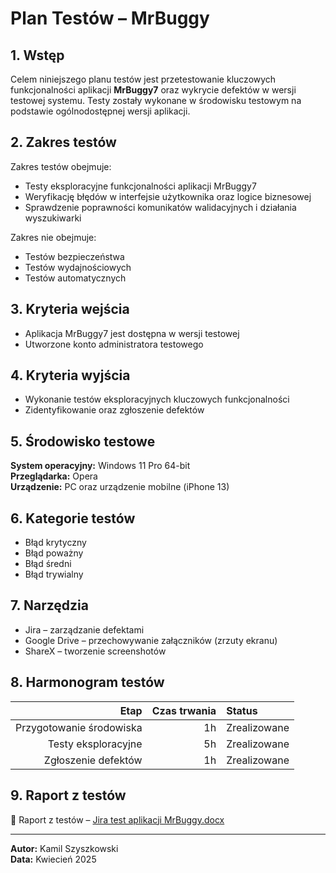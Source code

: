 # Plan Testów – MrBuggy

## 1. Wstęp
Celem niniejszego planu testów jest przetestowanie kluczowych funkcjonalności aplikacji **MrBuggy7** oraz wykrycie defektów w wersji testowej systemu. Testy zostały wykonane w środowisku testowym na podstawie ogólnodostępnej wersji aplikacji.

## 2. Zakres testów
Zakres testów obejmuje:
- Testy eksploracyjne funkcjonalności aplikacji MrBuggy7
- Weryfikację błędów w interfejsie użytkownika oraz logice biznesowej
- Sprawdzenie poprawności komunikatów walidacyjnych i działania wyszukiwarki

Zakres nie obejmuje:
- Testów bezpieczeństwa
- Testów wydajnościowych
- Testów automatycznych

## 3. Kryteria wejścia
- Aplikacja MrBuggy7 jest dostępna w wersji testowej
- Utworzone konto administratora testowego

## 4. Kryteria wyjścia
- Wykonanie testów eksploracyjnych kluczowych funkcjonalności
- Zidentyfikowanie oraz zgłoszenie defektów

## 5. Środowisko testowe
**System operacyjny:** Windows 11 Pro 64-bit  
**Przeglądarka:** Opera  
**Urządzenie:** PC oraz urządzenie mobilne (iPhone 13)

## 6. Kategorie testów
- Błąd krytyczny
- Błąd poważny
- Błąd średni
- Błąd trywialny

## 7. Narzędzia
- Jira – zarządzanie defektami
- Google Drive – przechowywanie załączników (zrzuty ekranu)
- ShareX – tworzenie screenshotów

## 8. Harmonogram testów

| Etap                  | Czas trwania | Status      |
|---------------------:|------------:|:------------|
| Przygotowanie środowiska | 1h          | Zrealizowane |
| Testy eksploracyjne   | 5h          | Zrealizowane |
| Zgłoszenie defektów   | 1h          | Zrealizowane |

## 9. Raport z testów

📄 Raport z testów – [Jira test aplikacji MrBuggy.docx](./Jira%20test%20aplikacji%20MrBuggy.docx)

---

**Autor:** Kamil Szyszkowski  
**Data:** Kwiecień 2025
